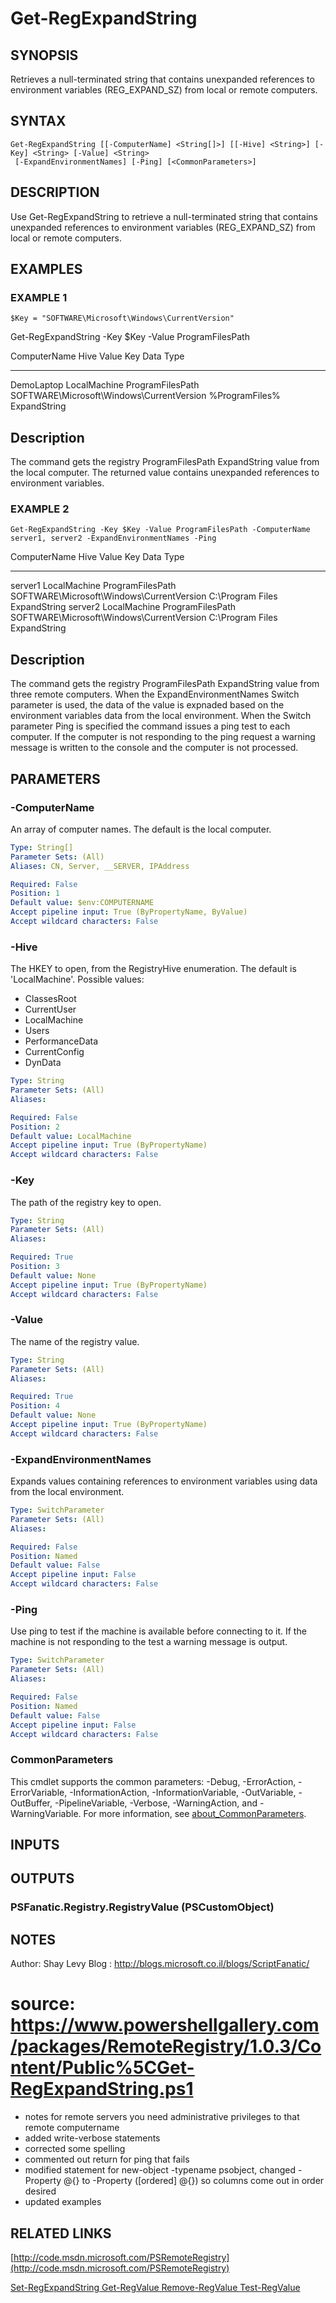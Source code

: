 ﻿---
external help file: PoshFunctions-help.xml
Module Name: poshfunctions
online version: http://code.msdn.microsoft.com/PSRemoteRegistry
schema: 2.0.0
---

# Get-RegExpandString

## SYNOPSIS
Retrieves a null-terminated string that contains unexpanded references to environment variables (REG_EXPAND_SZ) from local or remote computers.

## SYNTAX

```
Get-RegExpandString [[-ComputerName] <String[]>] [[-Hive] <String>] [-Key] <String> [-Value] <String>
 [-ExpandEnvironmentNames] [-Ping] [<CommonParameters>]
```

## DESCRIPTION
Use Get-RegExpandString to retrieve a null-terminated string that contains unexpanded references to environment variables (REG_EXPAND_SZ) from local or remote computers.

## EXAMPLES

### EXAMPLE 1
```
$Key = "SOFTWARE\Microsoft\Windows\CurrentVersion"
```

Get-RegExpandString -Key $Key -Value ProgramFilesPath

ComputerName Hive         Value            Key                                       Data                   Type
------------ ----         -----            ---                                       ----                   ----
DemoLaptop   LocalMachine ProgramFilesPath SOFTWARE\Microsoft\Windows\CurrentVersion %ProgramFiles% ExpandString

Description
-----------
The command gets the registry ProgramFilesPath ExpandString value from the local computer.
The returned value contains unexpanded references to environment variables.

### EXAMPLE 2
```
Get-RegExpandString -Key $Key -Value ProgramFilesPath -ComputerName server1, server2 -ExpandEnvironmentNames -Ping
```

ComputerName Hive         Value            Key                                       Data                     Type
------------ ----         -----            ---                                       ----                     ----
server1      LocalMachine ProgramFilesPath SOFTWARE\Microsoft\Windows\CurrentVersion C:\Program Files ExpandString
server2      LocalMachine ProgramFilesPath SOFTWARE\Microsoft\Windows\CurrentVersion C:\Program Files ExpandString

Description
-----------
The command gets the registry ProgramFilesPath ExpandString value from three remote computers.
When the ExpandEnvironmentNames Switch parameter is used, the data of the value is expnaded based on the environment variables data from the local environment.
When the Switch parameter Ping is specified the command issues a ping test to each computer.
If the computer is not responding to the ping request a warning message is written to the console and the computer is not processed.

## PARAMETERS

### -ComputerName
An array of computer names.
The default is the local computer.

```yaml
Type: String[]
Parameter Sets: (All)
Aliases: CN, Server, __SERVER, IPAddress

Required: False
Position: 1
Default value: $env:COMPUTERNAME
Accept pipeline input: True (ByPropertyName, ByValue)
Accept wildcard characters: False
```

### -Hive
The HKEY to open, from the RegistryHive enumeration.
The default is 'LocalMachine'.
Possible values:

- ClassesRoot
- CurrentUser
- LocalMachine
- Users
- PerformanceData
- CurrentConfig
- DynData

```yaml
Type: String
Parameter Sets: (All)
Aliases:

Required: False
Position: 2
Default value: LocalMachine
Accept pipeline input: True (ByPropertyName)
Accept wildcard characters: False
```

### -Key
The path of the registry key to open.

```yaml
Type: String
Parameter Sets: (All)
Aliases:

Required: True
Position: 3
Default value: None
Accept pipeline input: True (ByPropertyName)
Accept wildcard characters: False
```

### -Value
The name of the registry value.

```yaml
Type: String
Parameter Sets: (All)
Aliases:

Required: True
Position: 4
Default value: None
Accept pipeline input: True (ByPropertyName)
Accept wildcard characters: False
```

### -ExpandEnvironmentNames
Expands values containing references to environment variables using data from the local environment.

```yaml
Type: SwitchParameter
Parameter Sets: (All)
Aliases:

Required: False
Position: Named
Default value: False
Accept pipeline input: False
Accept wildcard characters: False
```

### -Ping
Use ping to test if the machine is available before connecting to it.
If the machine is not responding to the test a warning message is output.

```yaml
Type: SwitchParameter
Parameter Sets: (All)
Aliases:

Required: False
Position: Named
Default value: False
Accept pipeline input: False
Accept wildcard characters: False
```

### CommonParameters
This cmdlet supports the common parameters: -Debug, -ErrorAction, -ErrorVariable, -InformationAction, -InformationVariable, -OutVariable, -OutBuffer, -PipelineVariable, -Verbose, -WarningAction, and -WarningVariable. For more information, see [about_CommonParameters](http://go.microsoft.com/fwlink/?LinkID=113216).

## INPUTS

## OUTPUTS

### PSFanatic.Registry.RegistryValue (PSCustomObject)
## NOTES
Author: Shay Levy
Blog : http://blogs.microsoft.co.il/blogs/ScriptFanatic/

# source: https://www.powershellgallery.com/packages/RemoteRegistry/1.0.3/Content/Public%5CGet-RegExpandString.ps1

* notes for remote servers you need administrative privileges to that remote computername
* added write-verbose statements
* corrected some spelling
* commented out return for ping that fails
* modified statement for new-object -typename psobject, changed -Property @{} to -Property (\[ordered\] @{}) so columns come out in order desired
* updated examples

## RELATED LINKS

[http://code.msdn.microsoft.com/PSRemoteRegistry](http://code.msdn.microsoft.com/PSRemoteRegistry)

[Set-RegExpandString
Get-RegValue
Remove-RegValue
Test-RegValue]()

